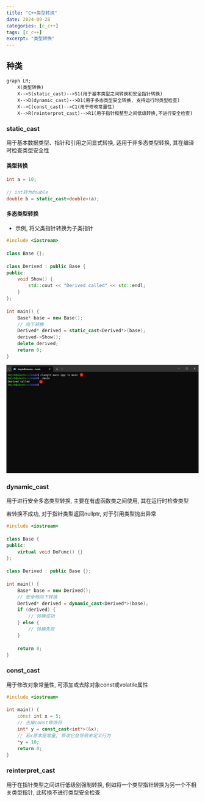 ```yaml
---
title: "C++类型转换"
date: 2024-09-28
categories: [c_c++]
tags: [c_c++]
excerpt: "类型转换"
---
```


## 种类

```mermaid
graph LR;
    X(类型转换)
    X-->S(static_cast)-->S1(用于基本类型之间转换和安全指针转换)
    X-->D(dynamic_cast)-->D1(用于多态类型安全转换, 支持运行时类型检查)
    X-->C(const_cast)-->C1(用于修改常量性)
    X-->R(reinterpret_cast)-->R1(用于指针和整型之间低级转换,不进行安全检查)
```

### static_cast

用于基本数据类型、指针和引用之间显式转换, 适用于非多态类型转换, 其在编译时检查类型安全性

#### 类型转换

```c++
int a = 10;

// int转为double
double b = static_cast<double>(a); 
```

#### 多态类型转换

- 示例, 将父类指针转换为子类指针

```c++
#include <iostream>

class Base {};

class Derived : public Base {
public:
    void Show() {
        std::cout << "Derived called" << std::endl;
    }
};

int main() {
    Base* base = new Base();
    // 向下转换
    Derived* derived = static_cast<Derived*>(base);
    derived->Show();
    delete derived;
    return 0;
} 
```

![](/assets/image/20241218_211452.jpg)

### dynamic_cast

用于进行安全多态类型转换, 主要在有虚函数类之间使用, 其在运行时检查类型

若转换不成功, 对于指针类型返回nullptr, 对于引用类型抛出异常

```c++
#include <iostream>

class Base {
public:
    virtual void DoFunc() {}
};

class Derived : public Base {};

int main() {
    Base* base = new Derived();
    // 安全地向下转换
    Derived* derived = dynamic_cast<Derived*>(base); 
    if (derived) {
        // 转换成功
    } else {
        // 转换失败
    }

    return 0;
}
```

### const_cast

用于修改对象常量性, 可添加或去除对象const或volatile属性

```c++
#include <iostream>

int main() {
    const int x = 5;
    // 去掉const修饰符
    int* y = const_cast<int*>(&x); 
    // 若x原本是常量, 修改它会导致未定义行为
    *y = 10;
    return 0; 
}
```

### reinterpret_cast

用于在指针类型之间进行低级别强制转换, 例如将一个类型指针转换为另一个不相关类型指针, 此转换不进行类型安全检查